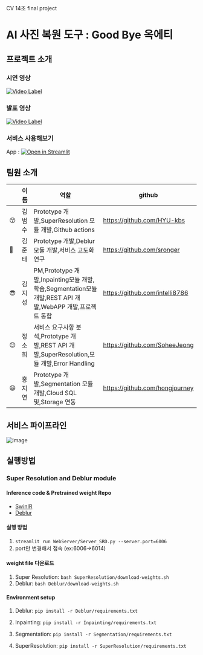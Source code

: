 CV 14조 final project
# AI 사진 복원 도구 : Good Bye 옥에티

## 프로젝트 소개

### 시연 영상
[![Video Label](http://img.youtube.com/vi/Mnqi91GWhiY/0.jpg)](https://www.youtube.com/watch?v=Mnqi91GWhiY)

### 발표 영상
[![Video Label](http://img.youtube.com/vi/wU9lCHz9TI4/0.jpg)](https://www.youtube.com/watch?v=wU9lCHz9TI4)

### 서비스 사용해보기
App : [![Open in Streamlit](https://static.streamlit.io/badges/streamlit_badge_black_white.svg)](https://share.streamlit.io/intelli8786/ai_blemishesremover/main/WebServer/Service.py)


## 팀원 소개

||이름|역할|github|
|--|------|---|---|
|😙|김범수|Prototype 개발,SuperResolution 모듈 개발,Github actions|https://github.com/HYU-kbs|
|🤗|김준태|Prototype 개발,Deblur 모듈 개발,서비스 고도화 연구|https://github.com/sronger|
|😎|김지성|PM,Prototype 개발,Inpainting모듈 개발,학습,Segmentation모듈 개발,REST API 개발,WebAPP 개발,프로젝트 통합|https://github.com/intelli8786|
|😊|정소희|서비스 요구사항 분석,Prototype 개발,REST API 개발,SuperResolution,모듈 개발,Error Handling|https://github.com/SoheeJeong|
|😄|홍지연|Prototype 개발,Segmentation 모듈개발,Cloud SQL 및,Storage 연동|https://github.com/hongjourney|



## 서비스 파이프라인
![image](https://user-images.githubusercontent.com/44287798/147332789-174092c5-00e0-43e7-a21e-052020d4955c.png)


## 실행방법

### Super Resolution and Deblur module

#### Inference code & Pretrained weight Repo
* [SwinIR](https://github.com/JingyunLiang/SwinIR)
* [Deblur](https://github.com/jiangsutx/SRN-Deblur)

#### 실행 방법
1. ```streamlit run WebServer/Server_SRD.py --server.port=6006```
2. port만 변경해서 접속 (ex:6006->6014)

#### weight file 다운로드
1. Super Resolution: ```bash SuperResolution/download-weights.sh```
2. Deblur: ```bash Deblur/download-weights.sh```

#### Environment setup
1. Deblur: ```pip install -r Deblur/requirements.txt```

2. Inpainting: ```pip install -r Inpainting/requirements.txt```

3. Segmentation: ```pip install -r Segmentation/requirements.txt```

4. SuperResolution: ```pip install -r SuperResolution/requirements.txt```
